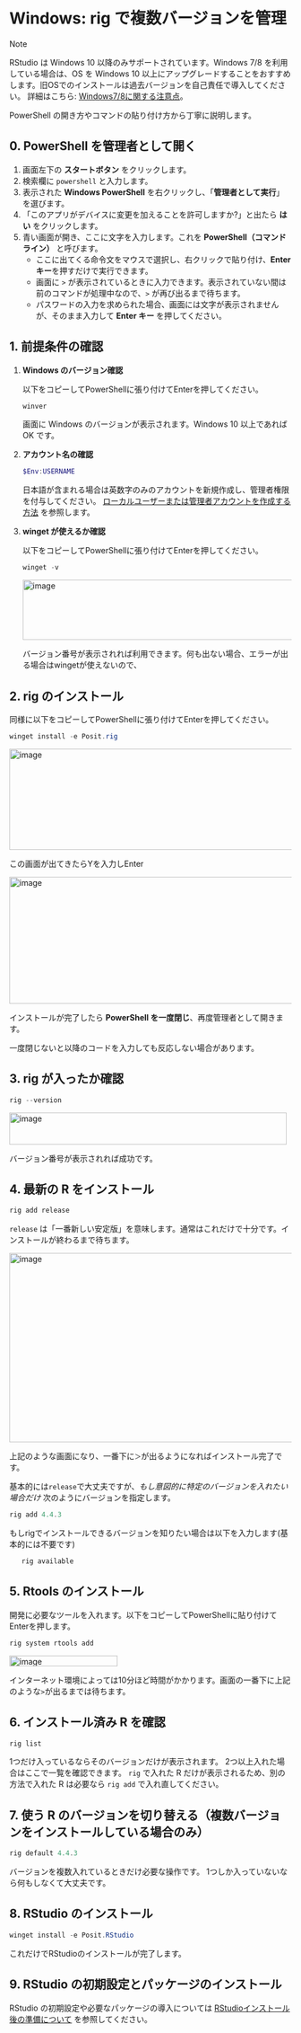 # Windows: rig で複数バージョンを管理

> [!NOTE]
> RStudio は Windows 10 以降のみサポートされています。Windows 7/8 を利用している場合は、OS を Windows 10 以上にアップグレードすることをおすすめします。旧OSでのインストールは過去バージョンを自己責任で導入してください。 詳細はこちら: [Windows7/8に関する注意点](windows-r-japanese-path-issues.md)。

PowerShell の開き方やコマンドの貼り付け方から丁寧に説明します。

## 0. PowerShell を管理者として開く

1. 画面左下の **スタートボタン** をクリックします。
2. 検索欄に `powershell` と入力します。
3. 表示された **Windows PowerShell** を右クリックし、「**管理者として実行**」を選びます。
4. 「このアプリがデバイスに変更を加えることを許可しますか?」と出たら **はい** をクリックします。
5. 青い画面が開き、ここに文字を入力します。これを **PowerShell（コマンドライン）** と呼びます。
   - ここに出てくる命令文をマウスで選択し、右クリックで貼り付け、**Enter キー**を押すだけで実行できます。
   - 画面に `>` が表示されているときに入力できます。表示されていない間は前のコマンドが処理中なので、`>` が再び出るまで待ちます。
   - パスワードの入力を求められた場合、画面には文字が表示されませんが、そのまま入力して **Enter キー** を押してください。

## 1. 前提条件の確認

1. **Windows のバージョン確認**

   以下をコピーしてPowerShellに張り付けてEnterを押してください。

    ```powershell
    winver
    ```

    画面に Windows のバージョンが表示されます。Windows 10 以上であれば OK です。

2. **アカウント名の確認**

    ```powershell
    $Env:USERNAME
    ```

    日本語が含まれる場合は英数字のみのアカウントを新規作成し、管理者権限を付与してください。
    [ローカルユーザーまたは管理者アカウントを作成する方法](https://support.microsoft.com/ja-jp/windows/create-a-local-user-or-administrator-account-in-windows-20f7d0d1-70f5-4102-9039-0a5a603b005e) を参照します。

3. **winget が使えるか確認**

   以下をコピーしてPowerShellに張り付けてEnterを押してください。

    ```powershell
    winget -v
    ```

   <img width="680" height="107" alt="image" src="https://github.com/user-attachments/assets/597d1741-0bbf-4fa8-b0f3-323ae495c444" />


    バージョン番号が表示されれば利用できます。何も出ない場合、エラーが出る場合はwingetが使えないので、

## 2. rig のインストール

   同様に以下をコピーしてPowerShellに張り付けてEnterを押してください。

```powershell
winget install -e Posit.rig
```

   <img width="1439" height="180" alt="image" src="https://github.com/user-attachments/assets/549d7bba-c2eb-4641-b610-4597f0e81f3d" />

   この画面が出てきたらYを入力しEnter

   <img width="1108" height="226" alt="image" src="https://github.com/user-attachments/assets/e2243e0b-421e-4731-bdcb-3ef8d29af32d" />

   インストールが完了したら **PowerShell を一度閉じ**、再度管理者として開きます。

   一度閉じないと以降のコードを入力しても反応しない場合があります。

## 3. rig が入ったか確認

```powershell
rig --version
```

   <img width="495" height="57" alt="image" src="https://github.com/user-attachments/assets/b9a510c8-8d51-4111-b298-cde9c63e55a4" />

   バージョン番号が表示されれば成功です。

## 4. 最新の R をインストール

```powershell
rig add release
```

   `release` は「一番新しい安定版」を意味します。通常はこれだけで十分です。インストールが終わるまで待ちます。

   <img width="980" height="337" alt="image" src="https://github.com/user-attachments/assets/296a65cc-e650-41c6-97b7-0df5475a8777" />

   上記のような画面になり、一番下に`＞`が出るようになればインストール完了です。

   基本的には`release`で大丈夫ですが、*もし意図的に特定のバージョンを入れたい場合だけ* 次のようにバージョンを指定します。

```powershell
rig add 4.4.3
```

   もしrigでインストールできるバージョンを知りたい場合は以下を入力します(基本的には不要です)

 ```bash
    rig available
 ```


## 5. Rtools のインストール

開発に必要なツールを入れます。以下をコピーしてPowerShellに貼り付けてEnterを押します。

```powershell
rig system rtools add
```

<img width="193" height="19" alt="image" src="https://github.com/user-attachments/assets/15c6fe01-71b5-4fe5-9ebb-13540b2f3606" />

インターネット環境によっては10分ほど時間がかかります。画面の一番下に上記のような`>`が出るまでは待ちます。

## 6. インストール済み R を確認

```powershell
rig list
```

1つだけ入っているならそのバージョンだけが表示されます。
2つ以上入れた場合はここで一覧を確認できます。
`rig` で入れた R だけが表示されるため、別の方法で入れた R は必要なら `rig add` で入れ直してください。

## 7. 使う R のバージョンを切り替える（複数バージョンをインストールしている場合のみ）

```powershell
rig default 4.4.3
```

バージョンを複数入れているときだけ必要な操作です。
1つしか入っていないなら何もしなくて大丈夫です。

## 8. RStudio のインストール

```powershell
winget install -e Posit.RStudio
```

これだけでRStudioのインストールが完了します。

## 9. RStudio の初期設定とパッケージのインストール

RStudio の初期設定や必要なパッケージの導入については [RStudioインストール後の準備について](rstudio-post-install.md) を参照してください。
